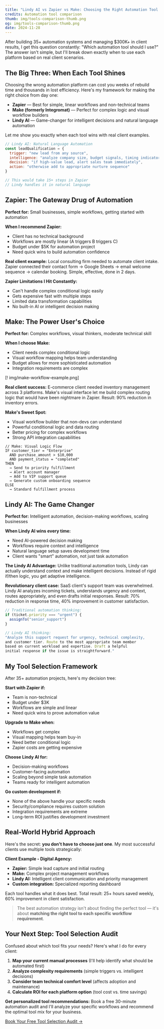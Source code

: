 ```yaml
---
title: "Lindy AI vs Zapier vs Make: Choosing the Right Automation Tool for Your Business"
credits: Automation tool comparison
thumb: img/tools-comparison-thumb.png
og: img/tools-comparison-thumb.png
date: 2024-11-28
---
```


After building 35+ automation systems and managing $300K+ in client results, I get this question constantly: "Which automation tool should I use?" The answer isn't simple, but I'll break down exactly when to use each platform based on real client scenarios.

## The Big Three: When Each Tool Shines

Choosing the wrong automation platform can cost you weeks of rebuild time and thousands in lost efficiency. Here's my framework for making the right choice from day one:

- **Zapier** — Best for simple, linear workflows and non-technical teams
- **Make (formerly Integromat)** — Perfect for complex logic and visual workflow builders  
- **Lindy AI** — Game-changer for intelligent decisions and natural language automation

Let me show you exactly when each tool wins with real client examples.

``` js .blue
// Lindy AI: Natural Language Automation
const leadQualification = {
  trigger: "new lead from any source",
  intelligence: "analyze company size, budget signals, timing indicators",
  decision: "if high-value lead, alert sales team immediately",
  action: "otherwise add to appropriate nurture sequence"
}

// This would take 15+ steps in Zapier
// Lindy handles it in natural language
```

## Zapier: The Gateway Drug of Automation

**Perfect for:** Small businesses, simple workflows, getting started with automation

**When I recommend Zapier:**
- Client has no technical background
- Workflows are mostly linear (A triggers B triggers C)
- Budget under $5K for automation project
- Need quick wins to build automation confidence

**Real client example:** Local consulting firm needed to automate client intake. Zapier connected their contact form → Google Sheets → email welcome sequence → calendar booking. Simple, effective, done in 2 days.

**Zapier Limitations I Hit Constantly:**
- Can't handle complex conditional logic easily
- Gets expensive fast with multiple steps
- Limited data transformation capabilities
- No built-in AI or intelligent decision making

## Make: The Power User's Choice

**Perfect for:** Complex workflows, visual thinkers, moderate technical skill

**When I choose Make:**
- Client needs complex conditional logic
- Visual workflow mapping helps team understanding  
- Budget allows for more sophisticated automation
- Integration requirements are complex

[! img/make-workflow-example.png]

**Real client success:** E-commerce client needed inventory management across 3 platforms. Make's visual interface let me build complex routing logic that would have been nightmare in Zapier. Result: 90% reduction in inventory errors.

**Make's Sweet Spot:**
- Visual workflow builder that non-devs can understand
- Powerful conditional logic and data routing
- Better pricing for complex workflows
- Strong API integration capabilities

``` .pink
// Make: Visual Logic Flow
IF customer_tier = "Enterprise"
  AND purchase_amount > $10,000
  AND payment_status = "completed"
THEN
  → Send to priority fulfillment
  → Alert account manager
  → Add to VIP support queue
  → Generate custom onboarding sequence
ELSE
  → Standard fulfillment process
```

## Lindy AI: The Game Changer

**Perfect for:** Intelligent automation, decision-making workflows, scaling businesses

**When Lindy AI wins every time:**
- Need AI-powered decision making
- Workflows require context and intelligence
- Natural language setup saves development time
- Client wants "smart" automation, not just task automation

**The Lindy AI Advantage:**
Unlike traditional automation tools, Lindy can actually understand context and make intelligent decisions. Instead of rigid if/then logic, you get adaptive intelligence.

**Revolutionary client case:** SaaS client's support team was overwhelmed. Lindy AI analyzes incoming tickets, understands urgency and context, routes appropriately, and even drafts initial responses. Result: 70% reduction in response time, 40% improvement in customer satisfaction.

``` js .blue
// Traditional automation thinking:
if (ticket.priority === "urgent") {
  assignTo("senior_support")
}

// Lindy AI thinking:
"Analyze this support request for urgency, technical complexity, 
and customer tier. Route to the most appropriate team member 
based on current workload and expertise. Draft a helpful 
initial response if the issue is straightforward."
```

## My Tool Selection Framework

After 35+ automation projects, here's my decision tree:

**Start with Zapier if:**
- Team is non-technical
- Budget under $3K
- Workflows are simple and linear
- Need quick wins to prove automation value

**Upgrade to Make when:**
- Workflows get complex
- Visual mapping helps team buy-in
- Need better conditional logic
- Zapier costs are getting expensive

**Choose Lindy AI for:**
- Decision-making workflows
- Customer-facing automation
- Scaling beyond simple task automation
- Teams ready for intelligent automation

**Go custom development if:**
- None of the above handle your specific needs
- Security/compliance requires custom solution
- Integration requirements are extreme
- Long-term ROI justifies development investment

## Real-World Hybrid Approach

Here's the secret: **you don't have to choose just one**. My most successful clients use multiple tools strategically:

**Client Example - Digital Agency:**
- **Zapier:** Simple lead capture and initial routing
- **Make:** Complex project management workflows
- **Lindy AI:** Intelligent client communication and priority management
- **Custom integration:** Specialized reporting dashboard

Each tool handles what it does best. Total result: 25+ hours saved weekly, 60% improvement in client satisfaction.

> The best automation strategy isn't about finding the perfect tool — it's about **matching the right tool to each specific workflow requirement**.

## Your Next Step: Tool Selection Audit

Confused about which tool fits your needs? Here's what I do for every client:

1. **Map your current manual processes** (I'll help identify what should be automated first)
2. **Analyze complexity requirements** (simple triggers vs. intelligent decisions)
3. **Consider team technical comfort level** (affects adoption and maintenance)
4. **Calculate ROI for each platform option** (tool cost vs. time savings)

**Get personalized tool recommendations:** Book a free 30-minute automation audit and I'll analyze your specific workflows and recommend the optimal tool mix for your business.

[Book Your Free Tool Selection Audit →](/contact/)